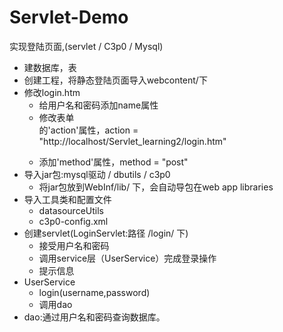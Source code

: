 # Servlet-Demo
实现登陆页面,(servlet / C3p0 / Mysql)
* 建数据库，表  
* 创建工程，将静态登陆页面导入webcontent/下  
* 修改login.htm  
  * 给用户名和密码添加name属性  
  * 修改表单<form>的'action'属性，action = "http://localhost/Servlet_learning2/login.htm"  
  * 添加'method'属性，method = "post"  
* 导入jar包:mysql驱动 / dbutils / c3p0   
  * 将jar包放到WebInf/lib/ 下，会自动导包在web app libraries  
* 导入工具类和配置文件  
  * datasourceUtils  
  * c3p0-config.xml  
* 创建servlet(LoginServlet:路径 /login/ 下)
  * 接受用户名和密码
  * 调用service层（UserService）完成登录操作
  * 提示信息
* UserService
  * login(username,password)
  * 调用dao
* dao:通过用户名和密码查询数据库。
